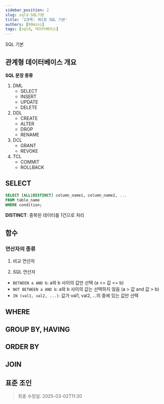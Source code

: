 ```yaml
---
sidebar_position: 2
slug: sqld-SQL기본
title: '2과목: 제1장 SQL 기본'
authors: [99mini]
tags: [sqld, 데이터베이스]
---
```


SQL 기본

<!-- truncate -->

## 관계형 데이터베이스 개요

**SQL 문장 종류**

1. DML
    -   SELECT
    -   INSERT
    -   UPDATE
    -   DELETE
2. DDL
    -   CREATE
    -   ALTER
    -   DROP
    -   RENAME
3. DCL
    -   GRANT
    -   REVOKE
4. TCL
    -   COMMIT
    -   ROLLBACK

## SELECT

```sql
SELECT [ALL|DISTINCT] column_name1, column_name2, ...
FROM table_name
WHERE condition;
```

**DISTINCT**: 중복된 데이터를 1건으로 처리

## 함수

### 연산자의 종류

1. 비교 연산자

2. SQL 연산자

- `BETWEEN a AND b`: a와 b 사이의 값만 선택 (a <= 값 <= b)
- `NOT BETWEEN a AND b`: a와 b 사이의 값는 선택하지 않음 (a > 값 and 값 > b)
- `IN (val1, val2, ...)`: 값가 val1, val2, ...의 중에 있는 값만 선택

## WHERE

## GROUP BY, HAVING

## ORDER BY

## JOIN

## 표준 조인

> 최종 수정일: 2025-03-02T11:30